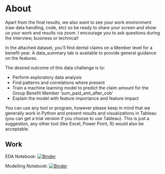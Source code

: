 # About

Apart from the final results, we also want to see your work environment (raw data handling, code, etc) so be ready to share your screen and show us your work and results via zoom. I encourage you to ask questions during the interview, business or technical!

In the attached dataset, you’ll find dental claims on a Member level for a benefit year. A data_summary tab is available to provide general guidance on the features.

The desired outcome of this data challenge is to:

* Perform exploratory data analysis
* Find patterns and correlations where present
* Train a machine learning model to predict the claim amount for the Group Benefit Member ‘sum_paid_amt_after_cob’
* Explain the model with feature importance and feature impact

You can use any tool or program, however please keep in mind that we generally work in Python and present results and visualizations in Tableau (you can get a trial version if you choose to use Tableau). This is just a suggestion, any other tool (like Excel, Power Point, R) would also be acceptable.

## Work

EDA Notebook: [![Binder](https://mybinder.org/badge_logo.svg)](https://mybinder.org/v2/gh/SJHH-Nguyen-D/Dental-Dataset-Challenge/HEAD?labpath=Untitled.ipynb)

Modelling Notebook: [![Binder](https://mybinder.org/badge_logo.svg)](https://mybinder.org/v2/gh/SJHH-Nguyen-D/Dental-Dataset-Challenge/HEAD?labpath=Untitled.ipynb)
